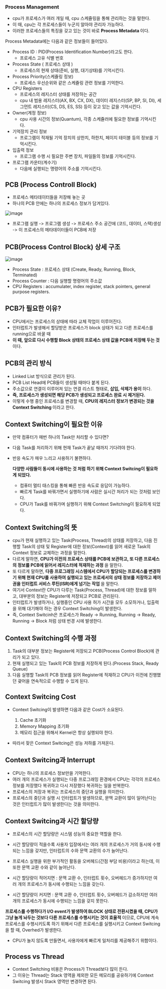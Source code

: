 <h3> Process Management </h3>

- cpu가 프로세스가 여러 개일 때, cpu 스케쥴링을 통해 관리하는 것을 말한다.
- 이 때, cpu는 각 프로세스들이 누군지 알아야 관리자 가능하다.
- 이러한 프로세스들의 특징을 갖고 있는 것이 바로 <b> Process Metadata </b> 이다.

Process Metadata에는 다음과 같은 정보들이 들어있다.
- Process ID : PID(Process Identification Number)라고도 한다.
    - 프로세스 고유 식별 번호
- Process State ( 프로세스 상태 )
    - 프로세스의 현재 상태(준비, 실행, 대기상태)를 기억시킨다.
- Process Priority(스케쥴링 정보)
    - 프로세스 우선순위와 같은 스케쥴링 관련 정보를 기억한다.
- CPU Registers
    - 프로세스의 레지스터 상태를 저장하는 공간
    - cpu 내 범용 레지스터(AX, BX, CX, DX), 데이터 레지스터(SP, BP, SI, DI), 세그먼트 레지스터(CS, DS, ES, SS) 등이 갖고 있는 값을 기억시킨다.
- Owner(계정 정보)
    - cpu 사용 시간의 정보(Quantum), 각종 스케쥴러에 필요한 정보를 기억시킨다.
- 기억장치 관리 정보
    - 프로그램이 적재될 기억 장치의 상한치, 하한치, 페이지 테이블 등의 정보를 기억시킨다.
- 입출력 정보
    - 프로그램 수행 시 필요한 주변 장치, 파일들의 정보를 기억시킨다.
- 프로그램 카운터(계수기)
    - 다음에 실행되는 명령어의 주소를 기억시킨다.


<h2> PCB (Process Controll Block) </h2>

- 프로세스 메타데이터들을 저장해 놓는 곳
- 하나의 PCB 안에는 하나의 프로세스 정보가 담겨있다.

![image](https://github.com/youbeen2798/CS-study_for_interview/assets/62228401/a028dab3-df6a-482d-98e9-58838ed9dfe0)

- 프로그램 실행 -> 프로그램 생성 -> 프로세스 주소 공간에 (코드, 데이터, 스택)생성 -> 이 프로세스의 메타데이터들이 PCB에 저장

<h2> PCB(Process Control Block) 상세 구조 </h2>

![image](https://github.com/youbeen2798/CS-study_for_interview/assets/62228401/a02d955a-e01c-4593-bb0f-ef1173f4c4b4)

- Process State : 프로세스 상태 (Create, Ready, Running, Block, Terminated)
- Process Counter : 다음 실행할 명령어의 주소값
- CPU Registers : accumulater, index register, stack pointers, general purpose registers.

<h2> PCB가 필요한 이유? </h2>

- CPU에서는 프로세스의 상태에 따라 교체 작업이 이루어진다.
- 인터럽트가 발생해서 할당받은 프로세스가 block 상태가 되고 다른 프로세스를 running으로 바꿀 때
- <b> 이 때, 앞으로 다시 수행할 Block 상태의 프로세스 상태 값을 PCB에 저장해 두는 것 </b> 이다.

<h2> PCB의 관리 방식 </h2>

- Linked List 방식으로 관리가 된다.
- PCB List Head에 PCB들이 생성될 때마다 붙게 된다.
- 주소값으로 연결이 이루어져 있는 연결 리스트 형태로, <b> 삽입, 삭제가 용이 </b> 하다.
- <b> 즉, 프로세스가 생성되면 해당 PCB가 생성되고 프로세스 완료 시 제거된다. </b>
- 이렇게 수행 중인 프로세스를 변경할 때, <b> CPU의 레지스터 정보가 변경되는 것을 Context Switching </b> 이라고 한다.

<h2> Context Switching이 필요한 이유 </h2>

- 만약 컴퓨터가 매번 하나의 Task만 처리할 수 있다면?
- 다음 Task를 처리하기 위해 현재 Task가 끝날 때까지 기다려야 한다.
- 반응 속도가 매우 느리고 사용하기 불편하다.

  <b> 다양한 사람들이 동시에 사용하는 것 처럼 하기 위해 Context Switcing이 필요하게 되었다. </b>
  - 컴퓨터 멀티 태스킹을 통해 빠른 반응 속도로 응답이 가능하다.
  - 빠르게 Task를 바꿔가면서 실행하기에 사람은 실시간 처리가 되는 것처럼 보인다.
  - CPU가 Task를 바꿔가며 실행하기 위해 Context Switching이 필요하게 되었다.

 <h2> Context Switching의 뜻 </h2>

- cpu가 현재 실행하고 있는 Task(Process, Thread)의 상태를 저장하고, 다음 진행할 Task의 상태 및 Register에 대한 정보(Context)를 읽어 새로운 Task의 Context 정보로 교체하는 과정을 말한다.
- 다르게 말하면, <b> CPU가 이전의 프로세스 상태를 PCB에 보관하고, 또 다른 프로세스의 정보를 PCB에 읽어서 레지스터에 적재하는 과정 </b> 을 말한다.
- 또 다르게 말하면, <b> 다중 프로그래밍 시스템에서 CPU가 할당되는 프로세스를 변경하기 위해 현재 CPU를 사용하여 실행되고 있는 프로세서의 상태 정보를 저장하고 제어권을 인터럽트 서비스 루틴(ISR)에게 넘기는 작업 </b>을 말한다.
-  여기서 Context란 CPU가 다루는 Task(Process, Thread)에 대한 정보를 말하고, 대부분의 정보는 Register에 저장되고 PCB로 관리된다.
-  인터럽트가 발생하거나, 실행중인 CPU 사용 허가 시간을 모두 소모하거나, 입출력을 위해 대기해야 하는 경우 Context Switching이 발생한다.
-  즉, Context Switcinh은 프로세스가 Ready -> Running, Running -> Ready, Running -> Block 처럼 상태 번경 시에 발생한다.

<h2> Context Switching의 수행 과정 </h2>

1. Task의 대부분 정보는 Register에 저장되고 PCB(Process Control Block)에 관리가 되고 있다.
2. 현재 실행되고 있는 Task의 PCB 정보를 저장하게 된다.(Process Stack, Ready Queue)
3. 다음 실행할 Task의 PCB 정보를 읽어 Register에 적재하고 CPU가 이전에 진행했던 괒어을 연속적으로 수행할 수 있게 된다.

<h2> Context Switcing Cost </h2>

- Context Switcing이 발생하면 다음과 같은 Cost가 소요된다.
  1. Cache 초기화
  2. Memory Mapping 초기화
  3. 메모리 접근을 위해서 Kernel은 항상 실행되야 한다.

- 따라서 잦은 Context Switcing은 성능 저하를 가져온다.

<h2> Context Switcing과 Interrupt </h2>

- CPU는 하나의 프로세스 정보만을 기억한다.
- 여러 개의 프로세스가 실행되는 다중 프로그래밍 환경에서 CPU는 각각의 프로세스 정보를 저장했다 복귀하고 다시 저장했다 복귀하는 일을 반복한다.
- 프로세스의 저장과 복귀는 프로세스의 중단과 실행을 의미한다.
- 프로세스의 중단과 실행 시 인터럽트가 발생하므로, 문맥 교환이 많이 일어난다는 것은 인터럽트가 많이 발생한다는 것을 의미한다.

<h2> Context Switcing과 시간 할당량 </h2>

- 프로세스의 시간 할당량은 시스템 성능의 중요한 역할을 한다.
- 시간 할당량이 적을수록 사용자 입장에서는 여러 개의 프로세스가 거의 동시에 수행되는 느낌을 갖지만, 인터럽트의 수와 문맥 교환의 수가 늘어난다.
- 프로세스 실행을 위한 부가적인 활동을 오버헤드(간점 부담 비용)이라고 하는데, 이 또한 문맥 교환 수와 같이 늘어난다.

- 시간 할당량이 적어지면 : 문맥 교환 수, 인터럽트 횟수, 오버헤드가 증가하지만 여러 개의 프로세스가 동시에 수행되는 느낌을 갖는다.
- 시간 할댱량이 커지면 : 문맥 교환 수, 인터럽트 횟수, 오버헤드가 감소하지만 여러 개의 프로세스가 동시에 수행되는 느낌을 갖지 못한다.

<b> 프로세스를 수행하다가 I/O event가 발생하여 BLOCK 상태로 전환시켰을 때, CPU가 그냥 놀게 놔두는 것보다 다른 프로세스를 수행시키는 것이 효율적 </b> 이므로, CPU에 계속 프로세스를 수행시키도록 하기 위해서 다른 프로세스를 실행시키고 Context Switcing을 할 때, Overhed가 발생한다.

- CPU가 놀지 않도록 만들면서, 사용자에게 빠르게 일처리를 제공해주기 위함이다.

<h2> Process vs Thread </h2>

- Context Switching 비용은 Process가 Thread보다 많이 든다.
- 그 이유는 Thread는 Stack 영역을 제외한 모든 메모리를 공유하기에 Context Switcing 발생시 Stack 영역만 변경하면 된다.
